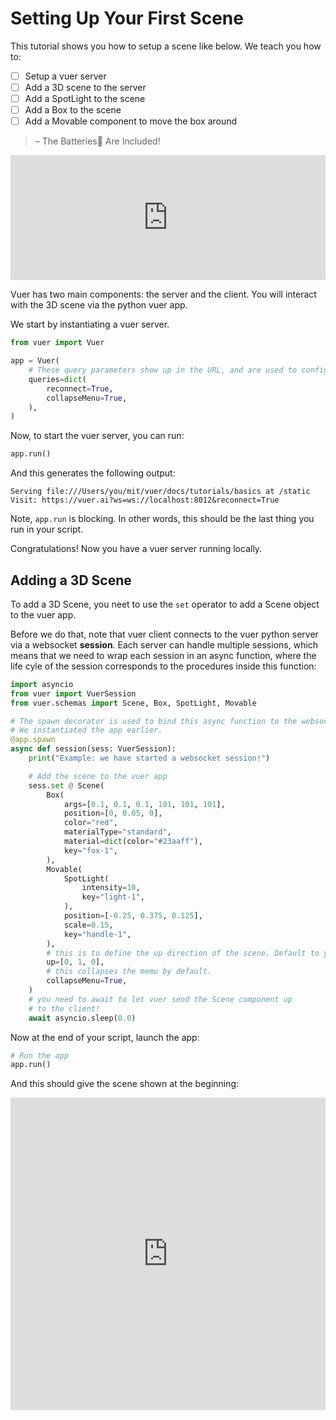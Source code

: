 

# Setting Up Your First Scene

This tutorial shows you how to setup a scene like below. We teach you how to:
- [ ] Setup a vuer server
- [ ] Add a 3D scene to the server
- [ ] Add a SpotLight to the scene
- [ ] Add a Box to the scene
- [ ] Add a Movable component to move the box around

> – The Batteries🔋 Are Included!

<iframe src="https://vuer.ai/?ws=ws%3A%2F%2Flocalhost%3A8012&reconnect=True&collapseMenu=True&reconnect=0&scene=3gAIqGNoaWxkcmVukt4ACKhjaGlsZHJlbpCjdGFno0JveKNrZXmlZm94LTGkYXJnc5bLP7mZmaAAAADLP7mZmaAAAADLP7mZmaAAAABlZWWocG9zaXRpb26TAMs%2FqZmZoAAAAAClY29sb3KjcmVkrG1hdGVyaWFsVHlwZahzdGFuZGFyZKhtYXRlcmlhbN4AAaVjb2xvcqcjMjNhYWZm3gAFqGNoaWxkcmVukd4ABKhjaGlsZHJlbpCjdGFnqVNwb3RMaWdodKNrZXmnbGlnaHQtMalpbnRlbnNpdHkKo3RhZ6dNb3ZhYmxlo2tleahoYW5kbGUtMahwb3NpdGlvbpPLv9AAAAAAAADLP9gAAAAAAADLP8AAAAAAAAClc2NhbGXLP8MzM0AAAACjdGFnpVNjZW5lo2tleaExonVwkwABAKxjb2xsYXBzZU1lbnXDq3Jhd0NoaWxkcmVukKxodG1sQ2hpbGRyZW6QqmJnQ2hpbGRyZW6Q" width="100%" height="200px" frameborder="0"></iframe>

Vuer has two main components: the server and the client. You will interact with the 3D scene via the python vuer app.

We start by instantiating a vuer server. 

```python
from vuer import Vuer

app = Vuer(
    # These query parameters show up in the URL, and are used to configure the scene.
    queries=dict(
        reconnect=True,
        collapseMenu=True,
    ),
)
```

Now, to start the vuer server, you can run:

```python
app.run()
```

And this generates the following output:

```shell
Serving file:///Users/you/mit/vuer/docs/tutorials/basics at /static
Visit: https://vuer.ai?ws=ws://localhost:8012&reconnect=True
```
Note, `app.run` is blocking. In other words, this should be the last thing
you run in your script.

Congratulations! Now you have a vuer server running locally.

## Adding a 3D Scene

To add a 3D Scene, you neet to use the `set` operator to add a Scene object to the vuer app.

Before we do that, note that vuer client connects to the vuer python server via a websocket
**session**. Each server can handle multiple sessions, which means that we need to wrap each
session in an async function, where the life cyle of the session corresponds to the procedures
inside this function:

```python
import asyncio
from vuer import VuerSession
from vuer.schemas import Scene, Box, SpotLight, Movable

# The spawn decorator is used to bind this async function to the websocket session.
# We instantiated the app earlier.
@app.spawn
async def session(sess: VuerSession):
    print("Example: we have started a websocket session!")

    # Add the scene to the vuer app
    sess.set @ Scene(
        Box(
            args=[0.1, 0.1, 0.1, 101, 101, 101],
            position=[0, 0.05, 0],
            color="red",
            materialType="standard",
            material=dict(color="#23aaff"),
            key="fox-1",
        ),
        Movable(
            SpotLight(
                intensity=10,
                key="light-1",
            ),
            position=[-0.25, 0.375, 0.125],
            scale=0.15,
            key="handle-1",
        ),
        # this is to define the up direction of the scene. Default to y up (0, 1, 0)
        up=[0, 1, 0],
        # this collapses the memu by default.
        collapseMenu=True,
    )
    # you need to await to let vuer send the Scene component up
    # to the client!
    await asyncio.sleep(0.0)
```


Now at the end of your script, launch the app:

```python
# Run the app
app.run()
```

And this should give the scene shown at the beginning:
<iframe src="https://vuer.ai/??collapseMenu=True&background=131416,fff&initCamPos=2.8,2.2,2.5&reconnect=True&collapseMenu=True&reconnect=0&scene=3gAIqGNoaWxkcmVukt4ACKhjaGlsZHJlbpCjdGFno0JveKNrZXmlZm94LTGkYXJnc5bLP7mZmaAAAADLP7mZmaAAAADLP7mZmaAAAABlZWWocG9zaXRpb26TAMs%2FqZmZoAAAAAClY29sb3KjcmVkrG1hdGVyaWFsVHlwZahzdGFuZGFyZKhtYXRlcmlhbN4AAaVjb2xvcqcjMjNhYWZm3gAFqGNoaWxkcmVukd4ABKhjaGlsZHJlbpCjdGFnqVNwb3RMaWdodKNrZXmnbGlnaHQtMalpbnRlbnNpdHkKo3RhZ6dNb3ZhYmxlo2tleahoYW5kbGUtMahwb3NpdGlvbpPLv9AAAAAAAADLP9gAAAAAAADLP8AAAAAAAAClc2NhbGXLP8MzM0AAAACjdGFnpVNjZW5lo2tleaExonVwkwABAKxjb2xsYXBzZU1lbnXDq3Jhd0NoaWxkcmVukKxodG1sQ2hpbGRyZW6QqmJnQ2hpbGRyZW6Q" width="100%" height="500px" frameborder="0"></iframe>
